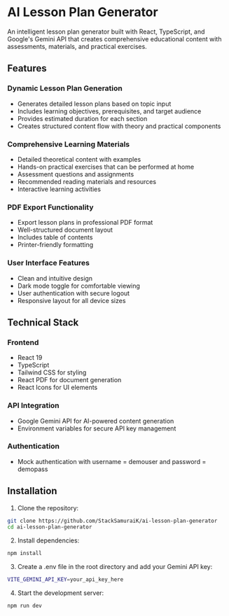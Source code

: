 # AI Lesson Plan Generator 

An intelligent lesson plan generator built with React, TypeScript, and Google's Gemini API that creates comprehensive educational content with assessments, materials, and practical exercises.

## Features

### Dynamic Lesson Plan Generation
- Generates detailed lesson plans based on topic input
- Includes learning objectives, prerequisites, and target audience
- Provides estimated duration for each section
- Creates structured content flow with theory and practical components

### Comprehensive Learning Materials
- Detailed theoretical content with examples
- Hands-on practical exercises that can be performed at home
- Assessment questions and assignments
- Recommended reading materials and resources
- Interactive learning activities

### PDF Export Functionality
- Export lesson plans in professional PDF format
- Well-structured document layout
- Includes table of contents
- Printer-friendly formatting

### User Interface Features
- Clean and intuitive design
- Dark mode toggle for comfortable viewing
- User authentication with secure logout
- Responsive layout for all device sizes

##  Technical Stack

### Frontend
- React 19
- TypeScript
- Tailwind CSS for styling
- React PDF for document generation
- React Icons for UI elements

### API Integration
- Google Gemini API for AI-powered content generation
- Environment variables for secure API key management

### Authentication
- Mock authentication with username = demouser and password = demopass

##  Installation

1. Clone the repository:
```bash
git clone https://github.com/StackSamuraiK/ai-lesson-plan-generator
cd ai-lesson-plan-generator
```

2. Install dependencies:
```bash
npm install
```

3. Create a .env file in the root directory and add your Gemini API key:
```bash
VITE_GEMINI_API_KEY=your_api_key_here
```

4. Start the development server:
```bash
npm run dev
```